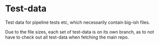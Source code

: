 # Test-data

Test data for pipeline tests etc, which necessarily contain big-ish files.

Due to the file sizes, each set of test-data is on its own branch, as to not have to check out 
all test-data when fetching the main repo.

